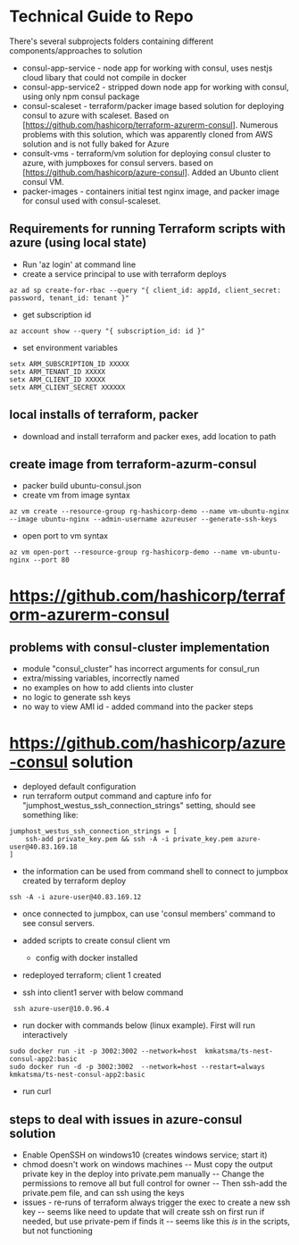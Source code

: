# Technical Guide to Repo

There's several subprojects folders containing different components/approaches to solution

- consul-app-service - node app for working with consul, uses nestjs cloud libary that could not compile in docker
- consul-app-service2 - stripped down node app for working with consul, using only npm consul package
- consul-scaleset - terraform/packer image based solution for deploying consul to azure with scaleset. Based on [https://github.com/hashicorp/terraform-azurerm-consul]. Numerous problems with this solution, which was apparently cloned from AWS solution and is not fully baked for Azure
- consult-vms - terraform/vm solution for deploying consul cluster to azure, with jumpboxes for consul servers. based on [https://github.com/hashicorp/azure-consul]. Added an Ubunto client consul VM.
- packer-images - containers initial test nginx image, and packer image for consul used with consul-scaleset.

## Requirements for running Terraform scripts with azure (using local state)

- Run 'az login' at command line
- create a service principal to use with terraform deploys

```
az ad sp create-for-rbac --query "{ client_id: appId, client_secret: password, tenant_id: tenant }"
```

- get subscription id

```
az account show --query "{ subscription_id: id }"
```

- set environment variables

```
setx ARM_SUBSCRIPTION_ID XXXXX
setx ARM_TENANT_ID XXXXX
setx ARM_CLIENT_ID XXXXX
setx ARM_CLIENT_SECRET XXXXXX
```

## local installs of terraform, packer

- download and install terraform and packer exes, add location to path

## create image from terraform-azurm-consul

- packer build ubuntu-consul.json
- create vm from image syntax

```
az vm create --resource-group rg-hashicorp-demo --name vm-ubuntu-nginx --image ubuntu-nginx --admin-username azureuser --generate-ssh-keys
```

- open port to vm syntax

```
az vm open-port --resource-group rg-hashicorp-demo --name vm-ubuntu-nginx --port 80
```

# https://github.com/hashicorp/terraform-azurerm-consul

## problems with consul-cluster implementation

- module "consul_cluster" has incorrect arguments for consul_run
- extra/missing variables, incorrectly named
- no examples on how to add clients into cluster
- no logic to generate ssh keys
- no way to view AMI id - added command into the packer steps

# https://github.com/hashicorp/azure-consul solution

- deployed default configuration
- run terraform output command and capture info for "jumphost_westus_ssh_connection_strings" setting, should see something like:

```
jumphost_westus_ssh_connection_strings = [
    ssh-add private_key.pem && ssh -A -i private_key.pem azure-user@40.83.169.18
]
```

- the information can be used from command shell to connect to jumpbox created by terraform deploy

```
ssh -A -i azure-user@40.83.169.12
```

- once connected to jumpbox, can use 'consul members' command to see consul servers.

- added scripts to create consul client vm
  - config with docker installed
- redeployed terraform; client 1 created
- ssh into client1 server with below command

```
 ssh azure-user@10.0.96.4
```

- run docker with commands below (linux example). First will run interactively

```
sudo docker run -it -p 3002:3002 --network=host  kmkatsma/ts-nest-consul-app2:basic
sudo docker run -d -p 3002:3002  --network=host --restart=always kmkatsma/ts-nest-consul-app2:basic
```

- run curl

## steps to deal with issues in azure-consul solution

- Enable OpenSSH on windows10 (creates windows service; start it)
- chmod doesn't work on windows machines
  -- Must copy the output private key in the deploy into private.pem manually
  -- Change the permissions to remove all but full control for owner
  -- Then ssh-add the private.pem file, and can ssh using the keys
- issues - re-runs of terraform always trigger the exec to create a new ssh key
  -- seems like need to update that will create ssh on first run if needed, but use private-pem if finds it
  -- seems like this _is_ in the scripts, but not functioning
